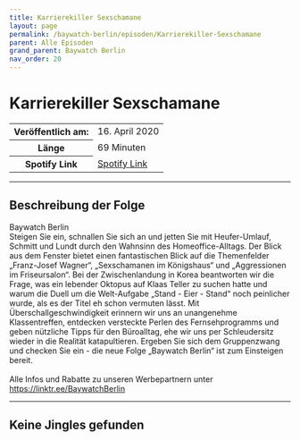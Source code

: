 ```yaml
---
title: Karrierekiller Sexschamane
layout: page
permalink: /baywatch-berlin/episoden/Karrierekiller-Sexschamane
parent: Alle Episoden
grand_parent: Baywatch Berlin
nav_order: 20
---
```


# Karrierekiller Sexschamane
<table class="resp-table dcf-table dcf-table-responsive dcf-table-bordered dcf-table-striped dcf-w-100%">
                    <tbody>
                        <tr>
                            <th scope="row">Veröffentlich am:</th>
                            <td data-label="Veröffentlich am:">16. April 2020</td>
                        </tr>
                        <tr>
                            <th scope="row">Länge </th>
                            <td data-label="Länge ">69 Minuten</td>
                        </tr><tr>
                                <th scope="row">Spotify Link</th>
                                <td data-label="Spotify Link"><a href="https://open.spotify.com/episode/3j0ZKvP79Yq6E4z7okuAr6">Spotify Link</a></td>
                            </tr></tbody>
                </table>

***

## Beschreibung der Folge

<div>
Baywatch Berlin <br> Steigen Sie ein, schnallen Sie sich an und jetten Sie mit Heufer-Umlauf, Schmitt und Lundt durch den Wahnsinn des Homeoffice-Alltags. Der Blick aus dem Fenster bietet einen fantastischen Blick auf die Themenfelder „Franz-Josef Wagner“, „Sexschamanen im Königshaus“ und „Aggressionen im Friseursalon“. Bei der Zwischenlandung in Korea beantworten wir die Frage, was ein lebender Oktopus auf Klaas Teller zu suchen hatte und warum die Duell um die Welt-Aufgabe „Stand - Eier - Stand“ noch peinlicher wurde, als es der Titel eh schon vermuten lässt. Mit Überschallgeschwindigkeit erinnern wir uns an unangenehme Klassentreffen, entdecken versteckte Perlen des Fernsehprogramms und geben nützliche Tipps für den Büroalltag, ehe wir uns per Schleudersitz wieder in die Realität katapultieren. Ergeben Sie sich dem Gruppenzwang und checken Sie ein - die neue Folge „Baywatch Berlin“ ist zum Einsteigen bereit. <br>  <br> Alle Infos und Rabatte zu unseren Werbepartnern unter <a href="https://linktr.ee/BaywatchBerlin">https://linktr.ee/BaywatchBerlin</a>  
</div>

***

## Keine Jingles gefunden